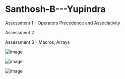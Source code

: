 # Santhosh-B---Yupindra

Assessment 1 - Operators Precedence and Associativity

Assessment 2

Assessment 3 - Macros, Arrays

![image](https://user-images.githubusercontent.com/86236260/226526242-af2d578f-ab99-410f-8762-e87cada3589d.png)

![image](https://user-images.githubusercontent.com/86236260/226526334-928f4ef6-2742-4d22-8cd6-8115444494a9.png)

![image](https://user-images.githubusercontent.com/86236260/226526443-a72c33ed-0be6-4d72-96c3-8800219b4b5f.png)
